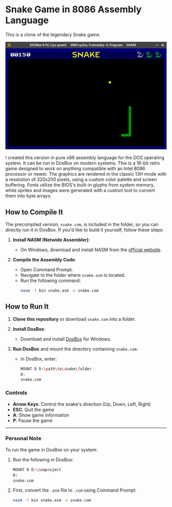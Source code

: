 # Snake Game in 8086 Assembly Language

This is a clone of the legendary Snake game.

![snake.png](https://github.com/arunava-12/Snake_in_8086/blob/main/snake.png)

I created this version in pure x86 assembly language for the DOS operating system. It can be run in DosBox on modern systems. This is a 16-bit retro game designed to work on anything compatible with an Intel 8086 processor or newer. The graphics are rendered in the classic 13H mode with a resolution of 320x200 pixels, using a custom color palette and screen buffering. Fonts utilize the BIOS's built-in glyphs from system memory, while sprites and images were generated with a custom tool to convert them into byte arrays.

## How to Compile It

The precompiled version, `snake.com`, is included in the folder, so you can directly run it in DosBox. If you'd like to build it yourself, follow these steps:

1. **Install NASM (Netwide Assembler)**:
   - On Windows, download and install NASM from the [official website](https://www.nasm.us/).

2. **Compile the Assembly Code**:
   - Open Command Prompt.
   - Navigate to the folder where `snake.asm` is located.
   - Run the following command:
     ```bash
     nasm -f bin snake.asm -o snake.com
     ```

## How to Run It

1. **Clone this repository** or download `snake.com` into a folder.

2. **Install DosBox**:
   - Download and install [DosBox](https://www.dosbox.com/) for Windows.

3. **Run DosBox** and mount the directory containing `snake.com`:
   - In DosBox, enter:
     ```bash
     MOUNT D D:\path\to\snake\folder
     D:
     snake.com
     ```

### Controls

- **Arrow Keys**: Control the snake's direction (Up, Down, Left, Right)
- **ESC**: Quit the game
- **A**: Show game information
- **P**: Pause the game

---

### Personal Note

To run the game in DosBox on your system:

1. Run the following in DosBox:
   ```bash
   MOUNT D D:\coaproject
   D:
   snake.com
   ```

2. First, convert the `.asm` file to `.com` using Command Prompt:
   ```bash
   nasm -f bin snake.asm -o snake.com
   ```
